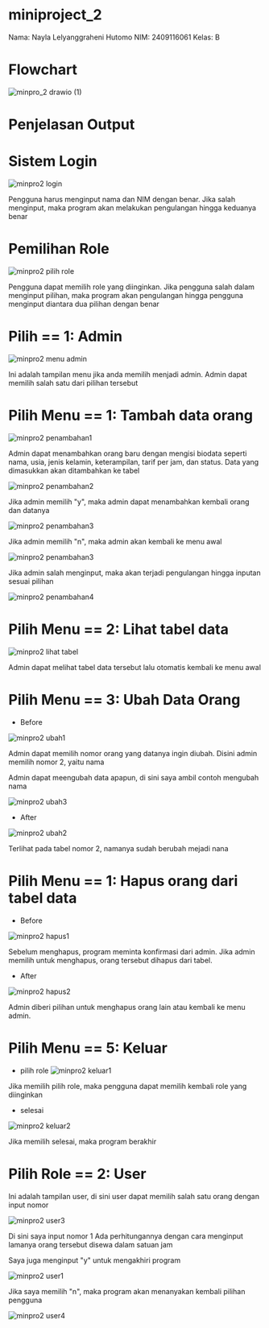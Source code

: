 # miniproject_2
Nama: Nayla Lelyanggraheni Hutomo
NIM: 2409116061
Kelas: B

# Flowchart


![minpro_2 drawio (1)](https://github.com/user-attachments/assets/43872941-cff6-46ad-9a2d-bad990c9d742)

# Penjelasan Output

# **Sistem Login**

![minpro2 login](https://github.com/user-attachments/assets/89b5b937-05f2-4e79-b8eb-e7e8dc960356)

Pengguna harus menginput nama dan NIM dengan benar. Jika salah menginput, maka program akan melakukan pengulangan hingga keduanya benar

# **Pemilihan Role**

![minpro2 pilih role](https://github.com/user-attachments/assets/eb5a4f7a-c526-4436-8cc8-c8687b6fc8c2)

Pengguna dapat memilih role yang diinginkan. Jika pengguna salah dalam menginput pilihan, maka program akan pengulangan hingga pengguna menginput diantara dua pilihan dengan benar

# **Pilih == 1: Admin**

![minpro2 menu admin](https://github.com/user-attachments/assets/dee37aaf-f2cf-49d7-b9d1-df8347ed9309)


Ini adalah tampilan menu jika anda memilih menjadi admin. Admin dapat memilih salah satu dari pilihan tersebut

# **Pilih Menu == 1: Tambah data orang**

![minpro2 penambahan1](https://github.com/user-attachments/assets/c3af64e8-3cf9-4d60-8d7b-679ef02451da)


Admin dapat menambahkan orang baru dengan mengisi biodata seperti nama, usia, jenis kelamin, keterampilan, tarif per jam, dan status.
Data yang dimasukkan akan ditambahkan ke tabel 


![minpro2 penambahan2](https://github.com/user-attachments/assets/dcfb04e0-c834-4488-9216-e83196b5eb65)

Jika admin memilih "y", maka admin dapat menambahkan kembali orang dan datanya

![minpro2 penambahan3](https://github.com/user-attachments/assets/26314a31-481a-40d4-931a-ce38b0d30577)


Jika admin memilih "n", maka admin akan kembali ke menu awal

![minpro2 penambahan3](https://github.com/user-attachments/assets/b531bc34-6da1-4197-bed5-af416e58b8aa)


Jika admin salah menginput, maka akan terjadi pengulangan hingga inputan sesuai pilihan

![minpro2 penambahan4](https://github.com/user-attachments/assets/949a0f74-c0dc-45ce-bdc7-09bf74d86281)


# **Pilih Menu == 2: Lihat tabel data**

![minpro2 lihat tabel](https://github.com/user-attachments/assets/95678cc0-6f83-4c97-b87b-7b876bae991d)

Admin dapat melihat tabel data tersebut lalu otomatis kembali ke menu awal

# **Pilih Menu == 3: Ubah Data Orang**

- Before

![minpro2 ubah1](https://github.com/user-attachments/assets/94263347-c136-44c8-872f-783e71047588)

Admin dapat memilih nomor orang yang datanya ingin diubah.
Disini admin memilih nomor 2, yaitu nama 

Admin dapat meengubah data apapun, di sini saya ambil contoh mengubah nama

![minpro2 ubah3](https://github.com/user-attachments/assets/c9540789-c6ea-4710-90a9-7a17c6f981aa)


- After

![minpro2 ubah2](https://github.com/user-attachments/assets/ab258392-af5e-48ef-a5e3-c4eb6dfb6d34)

Terlihat pada tabel nomor 2, namanya sudah berubah mejadi nana

# **Pilih Menu == 1: Hapus orang dari tabel data**

- Before

![minpro2 hapus1](https://github.com/user-attachments/assets/ed44a378-70fb-4f69-8071-39acd08d1dd7)

Sebelum menghapus, program meminta konfirmasi dari admin. Jika admin memilih untuk menghapus, orang tersebut dihapus dari tabel.

- After

![minpro2 hapus2](https://github.com/user-attachments/assets/aeac41b3-a104-40b7-b5ba-812b6aad013f)

Admin diberi pilihan untuk menghapus orang lain atau kembali ke menu admin.

# **Pilih Menu == 5: Keluar**

- pilih role
![minpro2 keluar1](https://github.com/user-attachments/assets/ddec5aea-a43b-4aab-884e-9d3107421ec0)

Jika memilih pilih role, maka pengguna dapat memilih kembali role yang diinginkan

- selesai

![minpro2 keluar2](https://github.com/user-attachments/assets/ba491020-5e42-474e-9449-d890735262c5)
  
Jika memilih selesai, maka program berakhir

# **Pilih Role == 2: User**

Ini adalah tampilan user, di sini user dapat memilih salah satu orang dengan input nomor

![minpro2 user3](https://github.com/user-attachments/assets/dce60909-cdd9-425c-9bad-274627221a4c)


Di sini saya input nomor 1
Ada perhitungannya dengan cara menginput lamanya orang tersebut disewa dalam satuan jam

Saya juga menginput "y" untuk mengakhiri program

![minpro2 user1](https://github.com/user-attachments/assets/8105b44c-858c-40e1-a4a4-f11327ad0d0a)


Jika saya memilih "n", maka program akan menanyakan kembali pilihan pengguna

![minpro2 user4](https://github.com/user-attachments/assets/251c3c99-9365-4e08-960c-96eff9d9c9c0)


